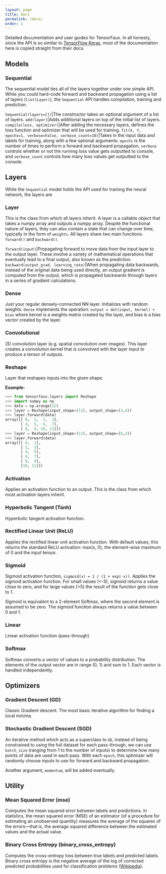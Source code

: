```yaml
---
layout: page
title: Docs
permalink: /docs/
order: 1
---
```


Detailed documentation and user guides for TensorFaux. In all honesty, since the API is so similar to [TensorFlow Keras](https://www.tensorflow.org/api_docs/python/tf/keras), most of the documentation here is copied straight from their docs.

## Models

### Sequential

The sequential model ties all of the layers together under one simple API. While you could hard-code forward and backward propagation using a list of layers (`list(Layer)`), the `Sequential` API handles compilation, training and prediction.

`Sequential(layers=[])`|The constructor takes an optional argument of a list of layers.
`add(layer)`|Adds additional layers on top of the initial list of layers.
`compile(loss, optimizer)`|After adding the necessary layers, defines the loss function and optimizer that will be used for training.
`fit(X, Y, epochs=1, verbose=False, verbose_count=10)`|Takes in the input data and labels for training, along with a few optional arguments: `epochs` is the number of times to perform a forward and backward propagation, `verbose` controls whether or not the running loss value gets outputted to console, and `verbose_count` controls how many loss values get outputted to the console.


## Layers
While the `Sequential` model holds the API used for training the neural network, the layers are

### Layer
This is the class from which all layers inherit. A layer is a callable object that takes a numpy array and outputs a numpy array. Despite the functional nature of layers, they can also contain a state that can change over time, typically in the form of `weights`. All layers share two main functions: `forward()` and `backward()`.

`forward(input)`|Propagating forward to move data from the input layer to the output layer. These involve a variety of mathematical operations that eventually lead to a final output, also known as the prediction.
`backward(output_grad, learning_rate)`|When propagating data backwards, instead of the original data being used directly, an output gradient is computed from the output, which is propagated backwards through layers in a series of gradient calculations.

### Dense
Just your regular densely-connected NN layer. Initializes with random weights. `Dense` implements the operation: `output = dot(input, kernel) + bias` where kernel is a weights matrix created by the layer, and bias is a bias vector created by the layer.

### Convolutional
2D convolution layer (e.g. spatial convolution over images). This layer creates a convolution kernel that is convolved with the layer input to produce a tensor of outputs.

### Reshape
Layer that reshapes inputs into the given shape.

**Example:**
```python
>>> from tensorfaux.layers import Reshape
>>> import numpy as np
>>> data = np.arange(12)
>>> layer = Reshape(input_shape=(12), output_shape=(3,4))
>>> layer.forward(data)
array([[ 0,  1,  2,  3],
       [ 4,  5,  6,  7],
       [ 8,  9, 10, 11]])
>>> layer = Reshape(input_shape=(12), output_shape=(6,2))
>>> layer.forward(data)
array([[ 0,  1],
       [ 2,  3],
       [ 4,  5],
       [ 6,  7],
       [ 8,  9],
       [10, 11]])
```

### Activation
Applies an activation function to an output. This is the class from which most activation layers inherit.

### Hyperbolic Tangent (Tanh)
Hyperbolic tangent activation function.

### Rectified Linear Unit (ReLU)
Applies the rectified linear unit activation function. With default values, this returns the standard ReLU activation: max(x, 0), the element-wise maximum of 0 and the input tensor.

### Sigmoid
Sigmoid activation function, `sigmoid(x) = 1 / (1 + exp(-x))`. Applies the sigmoid activation function. For small values (<-5), sigmoid returns a value close to zero, and for large values (>5) the result of the function gets close to 1.

Sigmoid is equivalent to a 2-element Softmax, where the second element is assumed to be zero. The sigmoid function always returns a value between 0 and 1.

### Linear
Linear activation function (pass-through).

### Softmax
Softmax converts a vector of values to a probability distribution. The elements of the output vector are in range (0, 1) and sum to 1. Each vector is handled independently.

## Optimizers

### Gradient Descent (GD)
Classic Gradient descent. The most basic iterative algorithm for finding a local minima.

### Stochastic Gradient Descent (SGD)
An iterative method which acts as a superclass to `GD`, instead of being constrained to using the full dataset for each pass-through, we can use `batch_size` (ranging from 1 to the number of inputs) to determine how many points of data are used in each pass. With each `epoch`, this optimizer will randomly choose inputs to use for forward and backward propagation.

Another argument, `momentum`, will be added eventually.

## Utility

### Mean Squared Error (mse)
Computes the mean squared error between labels and predictions. In statistics, the mean squared error (MSE) of an estimator (of a procedure for estimating an unobserved quantity) measures the average of the squares of the errors—that is, the average squared difference between the estimated values and the actual value.

### Binary Cross Entropy (binary_cross_entropy)
Computes the cross-entropy loss between true labels and predicted labels. Binary cross entropy is the negative average of the log of corrected predicted probabilities used for classification problems ([Wikipedia](https://en.wikipedia.org/wiki/Cross_entropy)).